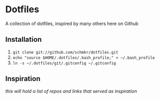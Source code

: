 Dotfiles
========

A collection of dotfiles, inspired by many others here on Github

Installation
------------

1. `git clone git://github.com/schmkr/dotfiles.git`
2. `echo "source $HOME/.dotfiles/.bash_profile;" > ~/.bash_profile`
3. `ln -s ~/.dotfiles/git/.gitconfig ~/.gitconfig`

Inspiration
-----------
_this will hold a list of repos and links that served as inspiration_